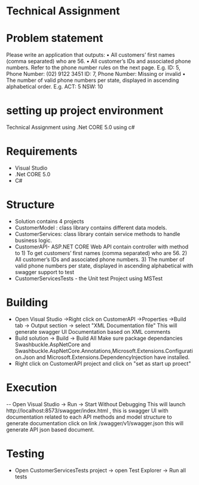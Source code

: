 
# Technical Assignment

# Problem statement 
Please write an application that outputs:
• All customers’ first names (comma separated) who are 56.
• All customer’s IDs and associated phone numbers. Refer to the phone number rules on
the next page. E.g.
ID: 5, Phone Number: (02) 9122 3451
ID: 7, Phone Number: Missing or invalid
• The number of valid phone numbers per state, displayed in ascending alphabetical
order. E.g.
ACT: 5
NSW: 10

# setting up project environment

Technical Assignment using .Net CORE 5.0 using c#
# Requirements
- Visual Studio 
- .Net CORE 5.0
- C#
# Structure
- Solution contains 4 projects 
- CustomerModel : class library contains different data models.
- CustomerServices: class library contain service methods to handle business logic. 
- CustomerAPI- ASP.NET CORE Web API contain controller with  method to
               1) To get customers’ first names (comma separated) who are 56.
               2) All customer’s IDs and associated phone numbers.
               3) The number of valid phone numbers per state, displayed in ascending alphabetical
               with swagger support to test 
- CustomerServicesTests - the Unit test Project using MSTest 

# Building
- Open Visual Studio ->Right click on CustomerAPI ->Properties ->Build tab -> Output section -> select "XML Documentation file"
                       This will generate swagger UI Documentation based on XML comments
- Build solution -> Build -> Build All 
                        Make sure package dependancies Swashbuckle.AspNetCore and Swashbuckle.AspNetCore.Annotations,Microsoft.Extensions.Configuration.Json and
                        Microsoft.Extensions.DependencyInjection have installed.
- Right click on CustomerAPI project and click on "set as start up proect" 

# Execution
-- Open Visual Studio -> Run -> Start Without Debugging
This will launch http://localhost:8573/swagger/index.html  , this is swagger UI with documentation related to each API methods and model structure 
to generate documentation click on link /swagger/v1/swagger.json  this will generate API json based document.

# Testing
- Open CustomerServicesTests project -> open Test Explorer -> Run all tests


                        
